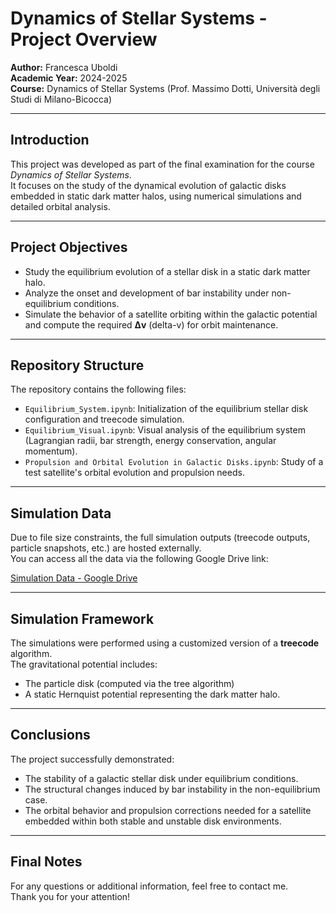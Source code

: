 # Dynamics of Stellar Systems - Project Overview

**Author:** Francesca Uboldi  
**Academic Year:** 2024-2025  
**Course:** Dynamics of Stellar Systems (Prof. Massimo Dotti, Università degli Studi di Milano-Bicocca)

---

## Introduction
This project was developed as part of the final examination for the course *Dynamics of Stellar Systems*.  
It focuses on the study of the dynamical evolution of galactic disks embedded in static dark matter halos, using numerical simulations and detailed orbital analysis.

---

## Project Objectives
- Study the equilibrium evolution of a stellar disk in a static dark matter halo.
- Analyze the onset and development of bar instability under non-equilibrium conditions.
- Simulate the behavior of a satellite orbiting within the galactic potential and compute the required **Δv** (delta-v) for orbit maintenance.

---

## Repository Structure
The repository contains the following files:
- `Equilibrium_System.ipynb`: Initialization of the equilibrium stellar disk configuration and treecode simulation.
- `Equilibrium_Visual.ipynb`: Visual analysis of the equilibrium system (Lagrangian radii, bar strength, energy conservation, angular momentum).
- `Propulsion and Orbital Evolution in Galactic Disks.ipynb`: Study of a test satellite's orbital evolution and propulsion needs.

---

## Simulation Data
Due to file size constraints, the full simulation outputs (treecode outputs, particle snapshots, etc.) are hosted externally.  
You can access all the data via the following Google Drive link:

 [Simulation Data - Google Drive](https://drive.google.com/drive/folders/1rqY0zVkj51thSBTN-8tJp4dw-sKw11Xg)

---

## Simulation Framework
The simulations were performed using a customized version of a **treecode** algorithm.  
The gravitational potential includes:
- The particle disk (computed via the tree algorithm)
- A static Hernquist potential representing the dark matter halo.

---

## Conclusions
The project successfully demonstrated:
- The stability of a galactic stellar disk under equilibrium conditions.
- The structural changes induced by bar instability in the non-equilibrium case.
- The orbital behavior and propulsion corrections needed for a satellite embedded within both stable and unstable disk environments.

---

## Final Notes
For any questions or additional information, feel free to contact me.  
Thank you for your attention!
